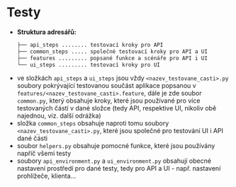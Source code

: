 # Testy
* **Struktura adresářů:**
    ```bash
    ├── api_steps ........ testovací kroky pro API      
    ├── common_steps ..... společné testovací kroky pro API a UI        
    ├── features ......... popsané funkce a scénáře pro API i UI
    └── ui_steps ......... testovací kroky pro UI
    ```
* ve složkách `api_steps` a `ui_steps` jsou vždy `<nazev_testovane_casti>.py` soubory pokrývající 
testovanou součást aplikace popsanou v `features/<nazev_testovane_casti>.feature`, dále je zde soubor `common.py`,
který obsahuje kroky, které jsou používané pro více testovaných částí v dané složce (tedy API, respektive UI, 
nikoliv obě najednou, viz. další odrážka)
* složka `common_steps` obsahuje naproti tomu soubory `<nazev_testovane_casti>.py`, které jsou společné pro testování
UI i API dané části
* soubor `helpers.py` obsahuje pomocné funkce, které jsou používány napříč všemi testy
* soubory `api_environment.py` a `ui_environment.py` obsahují obecné nastavení prostředí pro dané testy, tedy pro
 API a UI - např. nastavení prohlížeče, klienta...
